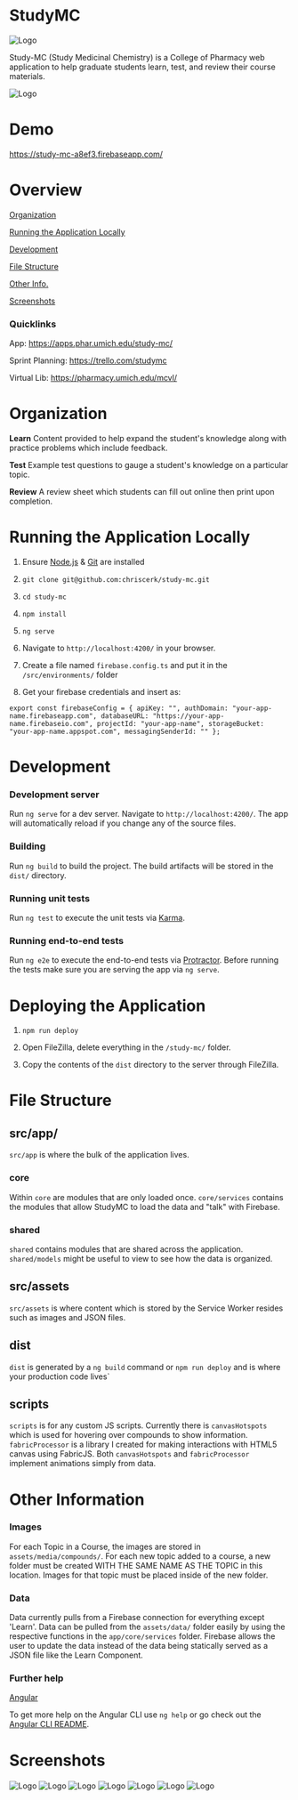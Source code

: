 # StudyMC

<img align="center" src="https://raw.githubusercontent.com/chriscerk/studymc/master/readme/studymc-logo.jpg" alt="Logo">

Study-MC (Study Medicinal Chemistry) is a College of Pharmacy web application to help graduate students learn, test, and review their course materials.

<img align="center" src="https://raw.githubusercontent.com/chriscerk/study-mc/master/readme/lighthouseScore.png" alt="Logo">

# Demo

https://study-mc-a8ef3.firebaseapp.com/

# Overview

[Organization](https://github.com/chriscerk/study-mc#organization)

[Running the Application Locally](https://github.com/chriscerk/study-mc#running-the-application-locally)

[Development](https://github.com/chriscerk/study-mc#development)

[File Structure](https://github.com/chriscerk/study-mc#file-structure)

[Other Info.](https://github.com/chriscerk/studymc#other-information)

[Screenshots](https://github.com/chriscerk/studymc#screenshots)

### Quicklinks
App: https://apps.phar.umich.edu/study-mc/

Sprint Planning: https://trello.com/studymc

Virtual Lib: https://pharmacy.umich.edu/mcvl/


# Organization
<strong>Learn</strong>
Content provided to help expand the student's knowledge along with practice problems which include feedback.

<strong>Test</strong>
Example test questions to gauge a student's knowledge on a particular topic.

<strong>Review</strong>
A review sheet which students can fill out online then print upon completion.


# Running the Application Locally


1. Ensure [Node.js](https://nodejs.org/en/) & [Git](https://git-scm.com/downloads) are installed

2. `git clone git@github.com:chriscerk/study-mc.git`

3. `cd study-mc`

4. `npm install`

5. `ng serve` 

6. Navigate to `http://localhost:4200/` in your browser.

7. Create a file named `firebase.config.ts` and put it in the `/src/environments/` folder

8. Get your firebase credentials and insert as:

`export const firebaseConfig = {
    apiKey: "",
    authDomain: "your-app-name.firebaseapp.com",
    databaseURL: "https://your-app-name.firebaseio.com",
    projectId: "your-app-name",
    storageBucket: "your-app-name.appspot.com",
    messagingSenderId: ""
  };`

# Development

### Development server
Run `ng serve` for a dev server. Navigate to `http://localhost:4200/`. The app will automatically reload if you change any of the source files.


### Building

Run `ng build` to build the project. The build artifacts will be stored in the `dist/` directory.


### Running unit tests

Run `ng test` to execute the unit tests via [Karma](https://karma-runner.github.io).


### Running end-to-end tests

Run `ng e2e` to execute the end-to-end tests via [Protractor](http://www.protractortest.org/).
Before running the tests make sure you are serving the app via `ng serve`.


# Deploying the Application

1. `npm run deploy`

2. Open FileZilla, delete everything in the `/study-mc/` folder.

2. Copy the contents of the `dist` directory to the server through FileZilla.


# File Structure

## src/app/
`src/app` is where the bulk of the application lives. 

### core
Within `core` are modules that are only loaded once. `core/services` contains the modules that allow StudyMC to load the data and "talk" with Firebase.

### shared
`shared` contains modules that are shared across the application. `shared/models` might be useful to view to see how the data is organized.

## src/assets
`src/assets` is where content which is stored by the Service Worker resides such as images and JSON files. 

## dist
`dist` is generated by a `ng build` command or `npm run deploy` and is where your production code lives`

## scripts
`scripts` is for any custom JS scripts. Currently there is `canvasHotspots` which is used for hovering over compounds to show information. `fabricProcessor` is a library I created for making interactions with HTML5 canvas using FabricJS. Both `canvasHotspots` and `fabricProcessor` implement animations simply from data.

# Other Information

### Images

For each Topic in a Course, the images are stored in `assets/media/compounds/`. For each new topic added to a course, a new folder must be created WITH THE SAME NAME AS THE TOPIC in this location. Images for that topic must be placed inside of the new folder. 


### Data

Data currently pulls from a Firebase connection for everything except 'Learn'. Data can be pulled from the `assets/data/` folder easily by using the respective functions in the `app/core/services` folder. Firebase allows the user to update the data instead of the data being statically served as a JSON file like the Learn Component.


### Further help

[Angular](https://angular.io)

To get more help on the Angular CLI use `ng help` or go check out the [Angular CLI README](https://github.com/angular/angular-cli/blob/master/README.md).

# Screenshots

<img align="center" src="https://raw.githubusercontent.com/chriscerk/study-mc/master/readme/courses.png" alt="Logo">

<img align="center" src="https://raw.githubusercontent.com/chriscerk/study-mc/master/readme/topics.png" alt="Logo">

<img align="center" src="https://raw.githubusercontent.com/chriscerk/study-mc/master/readme/addingItem.PNG" alt="Logo">

<img align="center" src="https://raw.githubusercontent.com/chriscerk/study-mc/master/readme/mobileCanvas.png" alt="Logo">

<img align="center" src="https://raw.githubusercontent.com/chriscerk/study-mc/master/readme/mobileCourses.png" alt="Logo">

<img align="center" src="https://raw.githubusercontent.com/chriscerk/study-mc/master/readme/mobileQuestion.png" alt="Logo">

<img align="center" src="https://raw.githubusercontent.com/chriscerk/study-mc/master/readme/lighthouseScore.png" alt="Logo">


